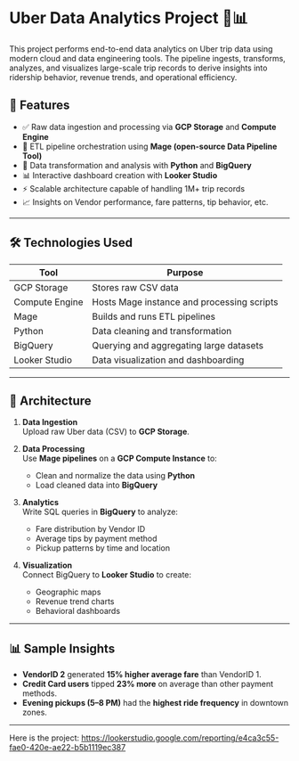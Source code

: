 # Uber Data Analytics Project 🚖📊

This project performs end-to-end data analytics on Uber trip data using modern cloud and data engineering tools. The pipeline ingests, transforms, analyzes, and visualizes large-scale trip records to derive insights into ridership behavior, revenue trends, and operational efficiency.

## 🚀 Features

- ✅ Raw data ingestion and processing via **GCP Storage** and **Compute Engine**
- 🔁 ETL pipeline orchestration using **Mage (open-source Data Pipeline Tool)**
- 🧠 Data transformation and analysis with **Python** and **BigQuery**
- 📊 Interactive dashboard creation with **Looker Studio**
- ⚡ Scalable architecture capable of handling 1M+ trip records
- 📈 Insights on Vendor performance, fare patterns, tip behavior, etc.

---

## 🛠️ Technologies Used

| Tool            | Purpose                                  |
|-----------------|------------------------------------------|
| GCP Storage     | Stores raw CSV data                      |
| Compute Engine  | Hosts Mage instance and processing scripts |
| Mage            | Builds and runs ETL pipelines            |
| Python          | Data cleaning and transformation         |
| BigQuery        | Querying and aggregating large datasets  |
| Looker Studio   | Data visualization and dashboarding      |

---

## 🧱 Architecture

1. **Data Ingestion**  
   Upload raw Uber data (CSV) to **GCP Storage**.

2. **Data Processing**  
   Use **Mage pipelines** on a **GCP Compute Instance** to:
   - Clean and normalize the data using **Python**
   - Load cleaned data into **BigQuery**

3. **Analytics**  
   Write SQL queries in **BigQuery** to analyze:
   - Fare distribution by Vendor ID
   - Average tips by payment method
   - Pickup patterns by time and location

4. **Visualization**  
   Connect BigQuery to **Looker Studio** to create:
   - Geographic maps
   - Revenue trend charts
   - Behavioral dashboards

---

## 📊 Sample Insights

- **VendorID 2** generated **15% higher average fare** than VendorID 1.
- **Credit Card users** tipped **23% more** on average than other payment methods.
- **Evening pickups (5–8 PM)** had the **highest ride frequency** in downtown zones.

---

Here is the project: https://lookerstudio.google.com/reporting/e4ca3c55-fae0-420e-ae22-b5b1119ec387
